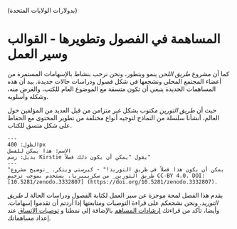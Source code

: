 (بدولارات الولايات المتحدة)
# المساهمة في الفصول وتطويرها - القوالب وسير العمل

كما أن مشروع _طريق اللحن_ ينمو ويتطور، ونحن نرحب بنشاط بالإسهامات المستمرة من أعضاء المجتمع المحلي ونشجعها في شكل فصول ودراسات حالات جديدة. بيد أن هذه المساهمات الجديدة ينبغي أن تكون متسقة مع الموضوع العام للكتب، والغرض منه، وشكله وأسلوبه.

حيث أن _طريق التورين_ مكتوب بشكل غير متزامن من قبل العديد من المؤلفين حول العالم، أنشأنا سلسلة من النماذج لتوجيه أنواع مختلفة من تطوير المحتوى مع الحفاظ على شكل متسق للكتاب.

```{figure} ../figures/that-could-be-a-chapter.jpg
---
الطول: 400px
الاسم: هذا يمكن للفصل
بديل: رسم Kirstie يقول "يمكن أن يكون ذلك فصلاً"
---
"يمكن أن يكون هذا فصلاً في طريق التوريد!" - كيرستي ويتكر. _توضيح مشروع طريق التورين_ من سكريبيريا. يستخدم بموجب ترخيص CC-BY 4.0. DOI: [10.5281/zenodo.3332807] (https://doi.org/10.5281/zenodo.3332807).
```

يقدم هذا الفصل لمحة موجزة عن سير العمل لكتابة الفصول ودراسات الحالة لـ _طريق التوريد_. ونحن نشجعكم على قراءة التوصيات ومتابعتها إذا أردتم أن تقدموا إسهامات. وأيضا، تأكد من قراءتك [إرشادات المساهم](https://github.com/alan-turing-institute/the-turing-way/blob/main/CONTRIBUTING.md) بالإضافة إلى نمطنا [](https://the-turing-way.netlify.app/community-handbook/style.html) و [توصيات الاتساق](https://the-turing-way.netlify.app/community-handbook/consistency.html) عند إعداد مساهماتك.
